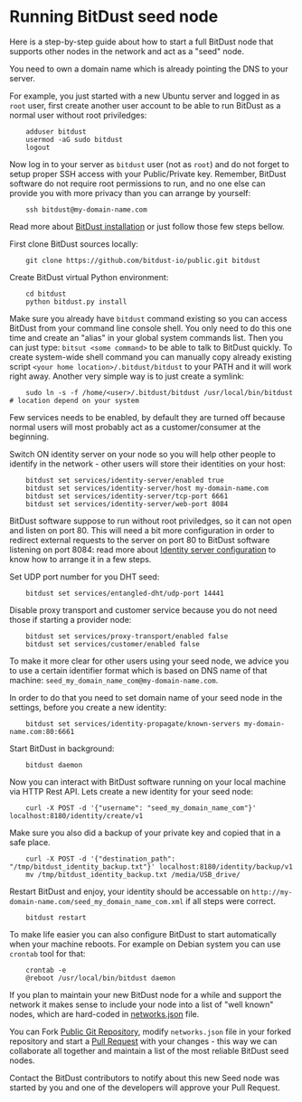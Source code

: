 # Running BitDust seed node

Here is a step-by-step guide about how to start a full BitDust node that supports other nodes in the network and act as a "seed" node.

You need to own a domain name which is already pointing the DNS to your server.

For example, you just started with a new Ubuntu server and logged in as `root` user, first create another user account to be able to run BitDust as a normal user without root priviledges:

        adduser bitdust
        usermod -aG sudo bitdust
        logout


Now log in to your server as `bitdust` user (not as `root`) and do not forget to setup proper SSH access with your Public/Private key. Remember, BitDust software do not require root permissions to run, and no one else can provide you with more privacy than you can arrange by yourself:

        ssh bitdust@my-domain-name.com


Read more about [BitDust installation](install.md) or just follow those few steps bellow.

First clone BitDust sources locally:

        git clone https://github.com/bitdust-io/public.git bitdust


Create BitDust virtual Python environment:
        
        cd bitdust
        python bitdust.py install


Make sure you already have `bitdust` command existing so you can access BitDust from your command line console shell.
You only need to do this one time and create an "alias" in your global system commands list. Then you can just type: `bitsut <some command>` to be able to talk to BitDust quickly. To create system-wide shell command you can manually copy already existing script `<your home location>/.bitdust/bitdust` to your PATH and it will work right away. Another very simple way is to just create a symlink:

        sudo ln -s -f /home/<user>/.bitdust/bitdust /usr/local/bin/bitdust  # location depend on your system


Few services needs to be enabled, by default they are turned off because normal users will most probably act as a customer/consumer at the beginning.

Switch ON identity server on your node so you will help other people to identify in the network - other users will store their identities on your host:

        bitdust set services/identity-server/enabled true
        bitdust set services/identity-server/host my-domain-name.com
        bitdust set services/identity-server/tcp-port 6661
        bitdust set services/identity-server/web-port 8084


BitDust software suppose to run without root priviledges, so it can not open and listen on port 80. This will need a bit more configuration in order to redirect external requests to the server on port 80 to BitDust software listening on port 8084: read more about [Identity server configuration](identity_server.md) to know how to arrange it in a few steps.

Set UDP port number for you DHT seed:

        bitdust set services/entangled-dht/udp-port 14441


Disable proxy transport and customer service because you do not need those if starting a provider node:

        bitdust set services/proxy-transport/enabled false
        bitdust set services/customer/enabled false


To make it more clear for other users using your seed node, we advice you to use a certain identifier format which is based on DNS name of that machine: `seed_my_domain_name_com@my-domain-name.com`.

In order to do that you need to set domain name of your seed node in the settings, before you create a new identity:

        bitdust set services/identity-propagate/known-servers my-domain-name.com:80:6661


Start BitDust in background:

        bitdust daemon


Now you can interact with BitDust software running on your local machine via HTTP Rest API. Lets create a new identity for your seed node:

        curl -X POST -d '{"username": "seed_my_domain_name_com"}' localhost:8180/identity/create/v1


Make sure you also did a backup of your private key and copied that in a safe place.

        curl -X POST -d '{"destination_path": "/tmp/bitdust_identity_backup.txt"}' localhost:8180/identity/backup/v1
        mv /tmp/bitdust_identity_backup.txt /media/USB_drive/


Restart BitDust and enjoy, your identity should be accessable on `http://my-domain-name.com/seed_my_domain_name_com.xml` if all steps were correct.

        bitdust restart


To make life easier you can also configure BitDust to start automatically when your machine reboots. For example on Debian system you can use `crontab` tool for that:

        crontab -e
        @reboot /usr/local/bin/bitdust daemon


If you plan to maintain your new BitDust node for a while and support the network it makes sense to include your node into a list of "well known" nodes, which are hard-coded in [networks.json](https://github.com/bitdust-io/public/blob/master/networks.json) file.

You can Fork [Public Git Repository](https://github.com/bitdust-io/public), modify `networks.json` file in your forked repository and start a [Pull Request](https://github.com/bitdust-io/public/pulls) with your changes - this way we can collaborate all together and maintain a list of the most reliable BitDust seed nodes.

Contact the BitDust contributors to notify about this new Seed node was started by you and one of the developers will approve your Pull Request.



<div class=fbcomments markdown="1">
</div>
